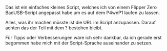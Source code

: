 Das ist ein einfaches kleines Script, welches ich von einem Flipper Zero BadUSB-Script angepasst habe um es auf dem P4wnP1 laufen zu lassen.Alles, was ihr machen müsste ist die URL im Script anzupassen.Darauf achten das der Teil mit dem ? bestehen bleibt.Für Tipps oder Verbesserungen wäre ich sehr dankbar, da ich gerade erst begommen habe mich mit der Script-Sprache auseinander zu setzen.